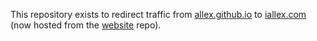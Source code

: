 This repository exists to redirect traffic from [allex.github.io](https://allex.github.io) to [iallex.com](https://iallex.com) (now hosted from the [website](https://github.com/WebAssembly/website) repo).